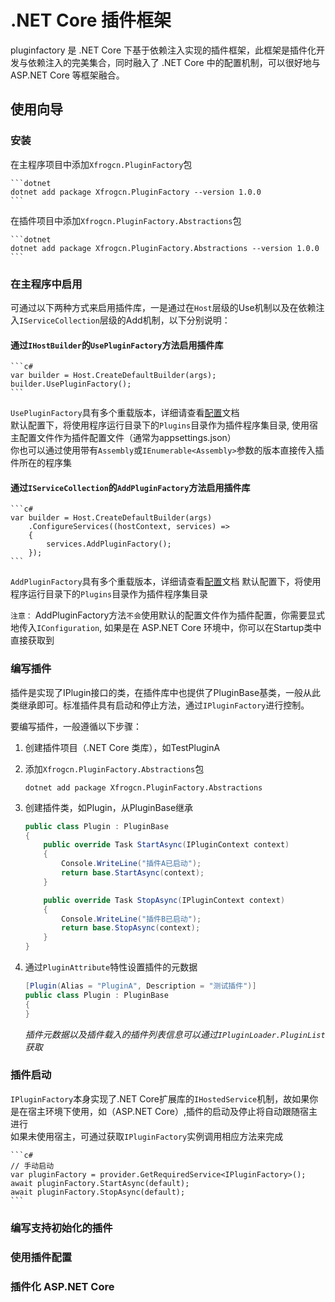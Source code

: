 # .NET Core 插件框架

pluginfactory 是 .NET Core 下基于依赖注入实现的插件框架，此框架是插件化开发与依赖注入的完美集合，同时融入了 .NET Core 中的配置机制，可以很好地与 ASP.NET Core 等框架融合。

## 使用向导

### 安装

在主程序项目中添加`Xfrogcn.PluginFactory`包

    ```dotnet
    dotnet add package Xfrogcn.PluginFactory --version 1.0.0
    ```

在插件项目中添加`Xfrogcn.PluginFactory.Abstractions`包

    ```dotnet
    dotnet add package Xfrogcn.PluginFactory.Abstractions --version 1.0.0
    ```

### 在主程序中启用

可通过以下两种方式来启用插件库，一是通过在`Host`层级的Use机制以及在依赖注入`IServiceCollection`层级的Add机制，以下分别说明：

#### 通过`IHostBuilder`的`UsePluginFactory`方法启用插件库

    ```c#
    var builder = Host.CreateDefaultBuilder(args);
    builder.UsePluginFactory();
    ```

`UsePluginFactory`具有多个重载版本，详细请查看[配置](./doc/Configuration.md)文档  
默认配置下，将使用程序运行目录下的`Plugins`目录作为插件程序集目录, 使用宿主配置文件作为插件配置文件（通常为appsettings.json）  
你也可以通过使用带有`Assembly`或`IEnumerable<Assembly>`参数的版本直接传入插件所在的程序集

#### 通过`IServiceCollection`的`AddPluginFactory`方法启用插件库

    ```c#
    var builder = Host.CreateDefaultBuilder(args)
        .ConfigureServices((hostContext, services) =>
        {
            services.AddPluginFactory();
        });
    ```

`AddPluginFactory`具有多个重载版本，详细请查看[配置](./doc/Configuration.md)文档
默认配置下，将使用程序运行目录下的`Plugins`目录作为插件程序集目录

`注意：` AddPluginFactory方法`不会`使用默认的配置文件作为插件配置，你需要显式地传入`IConfiguration`, 如果是在 ASP.NET Core 环境中，你可以在Startup类中直接获取到

### 编写插件

插件是实现了IPlugin接口的类，在插件库中也提供了PluginBase基类，一般从此类继承即可。标准插件具有启动和停止方法，通过`IPluginFactory`进行控制。

要编写插件，一般遵循以下步骤：

1. 创建插件项目（.NET Core 类库），如TestPluginA
1. 添加`Xfrogcn.PluginFactory.Abstractions`包

    ```nuget
    dotnet add package Xfrogcn.PluginFactory.Abstractions
    ```

1. 创建插件类，如Plugin，从PluginBase继承

    ```c#
    public class Plugin : PluginBase
    {
        public override Task StartAsync(IPluginContext context)
        {
            Console.WriteLine("插件A已启动");
            return base.StartAsync(context);
        }

        public override Task StopAsync(IPluginContext context)
        {
            Console.WriteLine("插件B已启动");
            return base.StopAsync(context);
        }
    }
    ```

1. 通过`PluginAttribute`特性设置插件的元数据

    ```c#
    [Plugin(Alias = "PluginA", Description = "测试插件")]
    public class Plugin : PluginBase
    {
    }
    ```

    *插件元数据以及插件载入的插件列表信息可以通过`IPluginLoader.PluginList`获取*

### 插件启动

`IPluginFactory`本身实现了.NET Core扩展库的`IHostedService`机制，故如果你是在宿主环境下使用，如（ASP.NET Core）,插件的启动及停止将自动跟随宿主进行  
如果未使用宿主，可通过获取`IPluginFactory`实例调用相应方法来完成

    ```c#
    // 手动启动
    var pluginFactory = provider.GetRequiredService<IPluginFactory>();
    await pluginFactory.StartAsync(default);
    await pluginFactory.StopAsync(default);
    ```

### 编写支持初始化的插件

### 使用插件配置

### 插件化 ASP.NET Core
